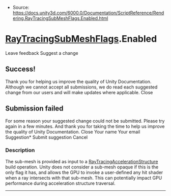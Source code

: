 * Source: https://docs.unity3d.com/6000.0/Documentation/ScriptReference/Rendering.RayTracingSubMeshFlags.Enabled.html

#  [RayTracingSubMeshFlags](https://docs.unity3d.com/6000.0/Documentation/ScriptReference/Rendering.RayTracingSubMeshFlags.html).Enabled
Leave feedback
Suggest a change
## Success!
Thank you for helping us improve the quality of Unity Documentation. Although we cannot accept all submissions, we do read each suggested change from our users and will make updates where applicable.
Close
## Submission failed
For some reason your suggested change could not be submitted. Please <a>try again</a> in a few minutes. And thank you for taking the time to help us improve the quality of Unity Documentation.
Close
Your name Your email Suggestion* Submit suggestion
Cancel
### Description
The sub-mesh is provided as input to a [RayTracingAccelerationStructure](https://docs.unity3d.com/6000.0/Documentation/ScriptReference/Rendering.RayTracingAccelerationStructure.html) build operation.
Unity does not consider a sub-mesh opaque if this is the only flag it has, and allows the GPU to invoke a user-defined any hit shader when a ray intersects with that sub-mesh. This can potentially impact GPU performance during acceleration structure traversal.
* * *
